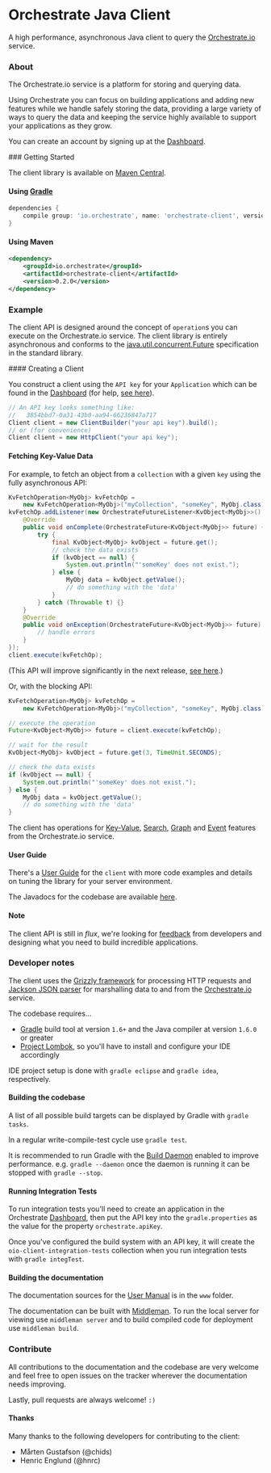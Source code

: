 Orchestrate Java Client
=======================

A high performance, asynchronous Java client to query the [Orchestrate.io](http://orchestrate.io/)
 service.

### About

The Orchestrate.io service is a platform for storing and querying data.

Using Orchestrate you can focus on building applications and adding new features
 while we handle safely storing the data, providing a large variety of ways to
 query the data and keeping the service highly available to support your
 applications as they grow.

You can create an account by signing up at the [Dashboard](https://dashboard.orchestrate.io).

### Getting Started

The client library is available on [Maven Central](http://search.maven.org/#search%7Cgav%7C1%7Cg%3A%22io.orchestrate%22%20AND%20a%3A%22orchestrate-client%22).

#### Using [Gradle](http://www.gradle.org/)

```groovy
dependencies {
    compile group: 'io.orchestrate', name: 'orchestrate-client', version: '0.2.0'
}
```

#### Using Maven

```xml
<dependency>
    <groupId>io.orchestrate</groupId>
    <artifactId>orchestrate-client</artifactId>
    <version>0.2.0</version>
</dependency>
```

### Example

The client API is designed around the concept of `operation`s you can execute on
 the Orchestrate.io service. The client library is entirely asynchronous and
 conforms to the [java.util.concurrent.Future](http://docs.oracle.com/javase/7/docs/api/java/util/concurrent/Future.html)
 specification in the standard library.

#### Creating a Client

You construct a client using the `API key` for your `Application` which can be
 found in the [Dashboard](https://dashboard.orchestrate.io/) (for help,
 [see here](http://java.orchestrate.io/querying/)).

```java
// An API key looks something like:
//   3854bbd7-0a31-43b0-aa94-66236847a717
Client client = new ClientBuilder("your api key").build();
// or (for convenience)
Client client = new HttpClient("your api key");
```

#### Fetching Key-Value Data

For example, to fetch an object from a `collection` with a given `key` using
 the fully asynchronous API:

```java
KvFetchOperation<MyObj> kvFetchOp =
    new KvFetchOperation<MyObj>("myCollection", "someKey", MyObj.class);
kvFetchOp.addListener(new OrchestrateFutureListener<KvObject<MyObj>>() {
    @Override
    public void onComplete(OrchestrateFuture<KvObject<MyObj>> future) {
        try {
            final KvObject<MyObj> kvObject = future.get();
            // check the data exists
            if (kvObject == null) {
                System.out.println("'someKey' does not exist.");
            } else {
                MyObj data = kvObject.getValue();
                // do something with the 'data'
            }
        } catch (Throwable t) {}
    }
    @Override
    public void onException(OrchestrateFuture<KvObject<MyObj>> future) {
        // handle errors
    }
});
client.execute(kvFetchOp);
```

(This API will improve significantly in the next release, [see here](https://github.com/orchestrate-io/orchestrate-java-client/issues/13).)

Or, with the blocking API:

```java
KvFetchOperation<MyObj> kvFetchOp =
    new KvFetchOperation<MyObj>("myCollection", "someKey", MyObj.class);

// execute the operation
Future<KvObject<MyObj>> future = client.execute(kvFetchOp);

// wait for the result
KvObject<MyObj> kvObject = future.get(3, TimeUnit.SECONDS);

// check the data exists
if (kvObject == null) {
    System.out.println("'someKey' does not exist.");
} else {
    MyObj data = kvObject.getValue();
    // do something with the 'data'
}
```

The client has operations for [Key-Value](http://java.orchestrate.io/querying/#key-value),
 [Search](http://java.orchestrate.io/querying/#search),
 [Graph](http://java.orchestrate.io/querying/#graph)
 and [Event](http://java.orchestrate.io/querying/#events)
 features from the Orchestrate.io service.

#### <a name="user-guide"></a> User Guide

There's a [User Guide](http://java.orchestrate.io/)
 for the `client` with more code examples and details on tuning the library for
 your server environment.

The Javadocs for the codebase are available
 [here](http://java.orchestrate.io/javadoc/latest).

#### Note

The client API is still in _flux_, we're looking for
 [feedback](http://java.orchestrate.io/feedback/)
 from developers and designing what you need to build incredible applications.

### Developer notes

The client uses the [Grizzly framework](https://grizzly.java.net/) for
 processing HTTP requests and [Jackson JSON parser](http://wiki.fasterxml.com/JacksonHome)
 for marshalling data to and from the [Orchestrate.io](http://orchestrate.io/)
 service.

The codebase requires...

* [Gradle](http://gradle.org) build tool at version `1.6+` and the Java compiler at version `1.6.0` or greater
* [Project Lombok](http://projectlombok.org/), so you'll have to install and configure your IDE accordingly

IDE project setup is done with `gradle eclipse` and `gradle idea`, respectively.

#### Building the codebase

A list of all possible build targets can be displayed by Gradle with
 `gradle tasks`.

In a regular write-compile-test cycle use `gradle test`.

It is recommended to run Gradle with the
 [Build Daemon](http://www.gradle.org/docs/nightly/userguide/userguide_single.html#gradle_daemon)
 enabled to improve performance. e.g. `gradle --daemon` once the daemon is
 running it can be stopped with `gradle --stop`.

#### Running Integration Tests

To run integration tests you'll need to create an application in the Orchestrate
 [Dashboard](https://dashboard.orchestrate.io/), then put the API key into the
 `gradle.properties` as the value for the property `orchestrate.apiKey`.

Once you've configured the build system with an API key, it will create the
 `oio-client-integration-tests` collection when you run integration tests with
 `gradle integTest`.

#### Building the documentation

The documentation sources for the [User Manual](#user-guide) is in the `www`
 folder.

The documentation can be built with [Middleman](http://middlemanapp.com/). To
 run the local server for viewing use `middleman server` and to build compiled
 code for deployment use `middleman build`.

### Contribute

All contributions to the documentation and the codebase are very welcome and
 feel free to open issues on the tracker wherever the documentation needs
 improving.

Lastly, pull requests are always welcome! `:)`

#### Thanks

Many thanks to the following developers for contributing to the client:

* Mårten Gustafson (@chids)
* Henric Englund (@hnrc)

